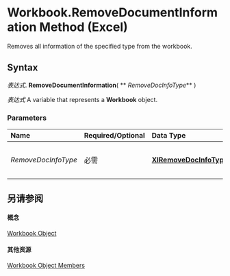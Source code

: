 
# Workbook.RemoveDocumentInformation Method (Excel)

Removes all information of the specified type from the workbook.


## Syntax

 _表达式_. **RemoveDocumentInformation**( ** _RemoveDocInfoType_** )

 _表达式_ A variable that represents a **Workbook** object.


### Parameters



|**Name**|**Required/Optional**|**Data Type**|**Description**|
|:-----|:-----|:-----|:-----|
| _RemoveDocInfoType_|必需|**[XlRemoveDocInfoType](b85c9eb6-8644-3866-b03c-08a46c1f70f6.md)**|Type of information to be removed.|

## 另请参阅


#### 概念


[Workbook Object](8c00aa60-c974-eed3-0812-3c9625eb0d4c.md)
#### 其他资源


[Workbook Object Members](http://msdn.microsoft.com/library/dce102a3-25de-3ff4-2ce5-bc56e08baca7%28Office.15%29.aspx)